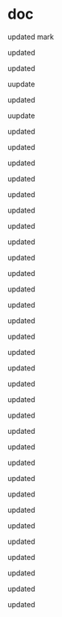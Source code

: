 doc
===

updated
mark
 
updated

updated

uupdate

updated

uupdate

updated

updated

updated


updated

updated

updated

updated

updated

updated

updated

updated

updated

updated

updated

updated

updated

updated

updated

updated

updated

updated

updated

updated

updated

updated

updated

updated

updated

updated

updated

updated
